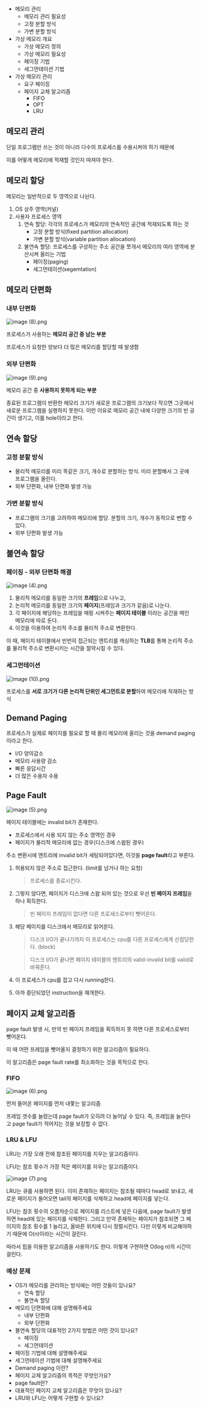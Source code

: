 - 메모리 관리
  - 메모리 관리 필요성
  - 고정 분할 방식
  - 가변 분할 방식
- 가상 메모리 개요
  - 가상 메모리 정의
  - 가상 메모리 필요성
  - 페이징 기법
  - 세그먼테이션 기법
- 가상 메모리 관리
  - 요구 페이징
  - 페이지 교체 알고리즘
    - FIFO
    - OPT
    - LRU

## 메모리 관리

단일 프로그램만 쓰는 것이 아니라 다수의 프로세스를 수용시켜야 하기 때문에

이를 어떻게 메모리에 적재할 것인지 따져야 한다.

## 메모리 할당

메모리는 일반적으로 두 영역으로 나뉜다.

1. OS 상주 영역(커널)
2. 사용자 프로세스 영역
    1. 연속 할당: 각각의 프로세스가 메모리의 연속적인 공간에 적재되도록 하는 것
        - 고정 분할 방식(fixed partition allocation)
        - 가변 분할 방식(variable partition allocation)
    2. 불연속 할당: 프로세스를 구성하는 주소 공간을 쪼개서 메모리의 여러 영역에 분산시켜 올리는 기법
        - 페이징(paging)
        - 세그먼테이션(segemtation)

## 메모리 단편화

### 내부 단편화

![image (8).png](https://prod-files-secure.s3.us-west-2.amazonaws.com/708fb0ba-a3b0-4653-b157-1d2399069e96/e8bd6916-6560-42e9-8141-2b62969e98be/image_(8).png)

프로세스가 사용하는 **메모리 공간 중 남는 부분**

프로세스가 요청한 양보다 더 많은 메모리를 할당할 때 발생함

### 외부 단편화

![image (9).png](https://prod-files-secure.s3.us-west-2.amazonaws.com/708fb0ba-a3b0-4653-b157-1d2399069e96/9848da7f-be85-4e8c-9483-1c19c8e41318/image_(9).png)

메모리 공간 중 **사용하지 못하게 되는 부분**

종료된 프로그램이 반환한 메모리 크기가 새로운 프로그램의 크기보다 작으면 그곳에서 새로운 프로그램을 실행하지 못한다. 이런 이유로 메모리 공간 내에 다양한 크기의 빈 공간이 생기고, 이를 hole이라고 한다.

## 연속 할당

### 고정 분할 방식

- 물리적 메모리를 미리 똑같은 크기, 개수로 분할하는 방식. 미리 분할해서 그 곳에 프로그램을 올린다.
- 외부 단편화, 내부 단편화 발생 가능

### 가변 분할 방식

- 프로그램의 크기를 고려하여 메모리에 할당. 분할의 크기, 개수가 동적으로 변할 수 있다.
- 외부 단편화 발생 가능

## 불연속 할당

### 페이징 - 외부 단편화 해결

![image (4).png](https://prod-files-secure.s3.us-west-2.amazonaws.com/708fb0ba-a3b0-4653-b157-1d2399069e96/795c3a45-47d8-46d3-a9da-ba0585218a75/image_(4).png)

1. 물리적 메모리를 동일한 크기의 **프레임**으로 나누고,
2. 논리적 메모리를 동일한 크기의 **페이지**(프레임과 크기가 같음)로 나눈다.
3. 각 페이지에 해당하는 프레임을 매핑 시켜주는 **페이지 테이블** 이라는 공간을 메인 메모리에 따로 둔다.
4. 이것을 이용하여 논리적 주소를 물리적 주소로 변환한다.

이 때, 페이지 테이블에서 빈번히 접근되는 엔트리를 캐싱하는 **TLB**를 통해 논리적 주소를 물리적 주소로 변환시키는 시간을 절약시킬 수 있다.

### 세그먼테이션

![image (10).png](https://prod-files-secure.s3.us-west-2.amazonaws.com/708fb0ba-a3b0-4653-b157-1d2399069e96/13ebc8f6-4b6d-40c3-ba19-4ece443ccd6f/image_(10).png)

프로세스를 **서로 크기가 다른 논리적 단위인 세그먼트로 분할**하여 메모리에 적재하는 방식

## Demand Paging

프로세스가 실제로 페이지를 필요로 할 때 물리 메모리에 올리는 것을 demand paging이라고 한다.

- I/O 양의감소
- 메모리 사용량 감소
- 빠른 응답시간
- 더 많은 수용자 수용

## Page Fault

![image (5).png](https://prod-files-secure.s3.us-west-2.amazonaws.com/708fb0ba-a3b0-4653-b157-1d2399069e96/5ec87dca-b20a-43e9-9fc7-204e3661a99d/image_(5).png)

페이지 테이블에는 invalid bit가 존재한다.

- 프로세스에서 사용 되지 않는 주소 영역인 경우
- 페이지가 물리적 메모리에 없는 경우(디스크에 스왑된 경우)

주소 변환시에 엔트리에 invalid bit가 세팅되어있다면, 이것을 **page fault**라고 부른다.

1. 허용되지 않은 주소로 접근한다. (limit를 넘거나 하는 요청)

   > 프로세스를 종료시킨다.

2. 그렇지 않다면, 페이지가 디스크에 스왑 되어 있는 것으로 우선 **빈 페이지 프레임**을 하나 획득한다.

   > 빈 페이지 프레임이 없다면 다른 프로세스로부터 뺏어온다.

3. 해당 페이지를 디스크에서 메모리로 읽어온다.

   > 디스크 I/O가 끝나기까지 이 프로세스는 cpu를 다른 프로세스에게 선점당한다. (block)

   > 디스크 I/O가 끝나면 페이지 테이블의 엔트리의 valid-invalid bit를 valid로 바꿔준다.

4. 이 프로세스가 cpu를 잡고 다시 running한다.
5. 아까 중단되었던 instruction을 재개한다.

## 페이지 교체 알고리즘

page fault 발생 시, 만약 빈 페이지 프레임을 획득하지 못 하면 다른 프로세스로부터 뺏어온다.

이 때 어떤 프레임을 뺏어올지 결정하기 위한 알고리즘이 필요하다.

이 알고리즘은 page fault rate를 최소화하는 것을 목적으로 한다.

### FIFO

![image (6).png](https://prod-files-secure.s3.us-west-2.amazonaws.com/708fb0ba-a3b0-4653-b157-1d2399069e96/b0b4aee3-d536-4d7c-a8a7-4a865bd8beeb/image_(6).png)

먼저 들어온 페이지를 먼저 내쫓는 알고리즘

프레임 갯수를 늘렸는데 page fault가 오히려 더 늘어날 수 있다. 즉, 프레임을 늘린다고 page fault가 적어지는 것을 보장할 수 없다.

### LRU & LFU

LRU는 가장 오래 전에 참조된 페이지를 지우는 알고리즘이다.

LFU는 참조 횟수가 가장 적은 페이지를 지우는 알고리즘이다.

![image (7).png](https://prod-files-secure.s3.us-west-2.amazonaws.com/708fb0ba-a3b0-4653-b157-1d2399069e96/363d542a-2bab-423a-82f1-512af02bd037/image_(7).png)

LRU는 큐를 사용하면 된다. 이미 존재하는 페이지는 참조될 때마다 head로 보내고, 새로운 페이지가 들어오면 tail의 페이지를 삭제하고 head에 페이지를 넣는다.

LFU는 참조 횟수의 오름차순으로 페이지를 리스트에 넣은 다음에, page fault가 발생하면 head에 있는 페이지를 삭제한다. 그리고 만약 존재하는 페이지가 참조되면 그 페이지의 참조 횟수를 1 늘리고, 올바른 위치에 다시 정렬시킨다. 다만 이렇게 비교해야하기 때문에 O(n)이라는 시간이 걸린다.

따라서 힙을 이용한 알고리즘을 사용하기도 한다. 이렇게 구현하면 O(log n)의 시간이 걸린다.

### 예상 문제
- OS가 메모리를 관리하는 방식에는 어떤 것들이 있나요?
  - 연속 할당
  - 불연속 할당
- 메모리 단편화에 대해 설명해주세요
  - 내부 단편화
  - 외부 단편화
- 불연속 할당의 대표적인 2가지 방법은 어떤 것이 있나요?
  - 페이징
  - 세그먼테이션
- 페이징 기법에 대해 설명해주세요
- 세그먼테이션 기법에 대해 설명해주세요
- Demand paging 이란?
- 페이지 교체 알고리즘의 목적은 무엇인가요?
- page fault란?
- 대표적인 페이지 교체 알고리즘은 무엇이 있나요?
- LRU와 LFU는 어떻게 구현할 수 있나요?